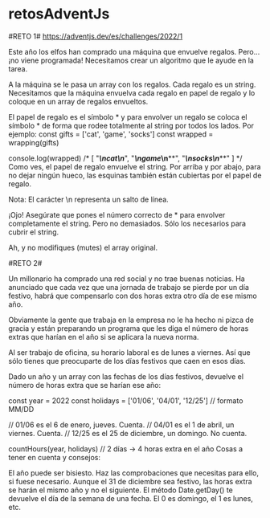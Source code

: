 # retosAdventJs
#RETO 1#
https://adventjs.dev/es/challenges/2022/1

Este año los elfos han comprado una máquina que envuelve regalos. Pero… ¡no viene programada! Necesitamos crear un algoritmo que le ayude en la tarea.

A la máquina se le pasa un array con los regalos. Cada regalo es un string. Necesitamos que la máquina envuelva cada regalo en papel de regalo y lo coloque en un array de regalos envueltos.

El papel de regalo es el símbolo * y para envolver un regalo se coloca el símbolo * de forma que rodee totalmente al string por todos los lados. Por ejemplo:
const gifts = ['cat', 'game', 'socks']
const wrapped = wrapping(gifts)

console.log(wrapped)
/* [
  "*****\\n*cat*\\n*****",
  "******\\n*game*\\n******",
  "*******\\n*socks*\\n*******"
] */
Como ves, el papel de regalo envuelve el string. Por arriba y por abajo, para no dejar ningún hueco, las esquinas también están cubiertas por el papel de regalo.

Nota: El carácter \n representa un salto de línea.

¡Ojo! Asegúrate que pones el número correcto de * para envolver completamente el string. Pero no demasiados. Sólo los necesarios para cubrir el string.

Ah, y no modifiques (mutes) el array original.

#RETO 2#

Un millonario ha comprado una red social y no trae buenas noticias. Ha anunciado que cada vez que una jornada de trabajo se pierde por un día festivo, habrá que compensarlo con dos horas extra otro día de ese mismo año.

Obviamente la gente que trabaja en la empresa no le ha hecho ni pizca de gracia y están preparando un programa que les diga el número de horas extras que harían en el año si se aplicara la nueva norma.

Al ser trabajo de oficina, su horario laboral es de lunes a viernes. Así que sólo tienes que preocuparte de los días festivos que caen en esos días.

Dado un año y un array con las fechas de los días festivos, devuelve el número de horas extra que se harían ese año:

const year = 2022
const holidays = ['01/06', '04/01', '12/25'] // formato MM/DD

// 01/06 es el 6 de enero, jueves. Cuenta.
// 04/01 es el 1 de abril, un viernes. Cuenta.
// 12/25 es el 25 de diciembre, un domingo. No cuenta.

countHours(year, holidays) // 2 días -> 4 horas extra en el año
Cosas a tener en cuenta y consejos:

El año puede ser bisiesto. Haz las comprobaciones que necesitas para ello, si fuese necesario.
Aunque el 31 de diciembre sea festivo, las horas extra se harán el mismo año y no el siguiente.
El método Date.getDay() te devuelve el día de la semana de una fecha. El 0 es domingo, el 1 es lunes, etc.
